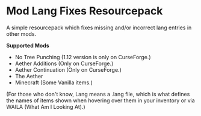 # Mod Lang Fixes Resourcepack

A simple resourcepack which fixes missing and/or incorrect lang entries in other mods.

**Supported Mods**
- No Tree Punching (1.12 version is only on CurseForge.)
- Aether Additions (Only on CurseForge.)
- Aether Continuation (Only on CurseForge.)
- The Aether
- Minecraft (Some Vanilla items.)

(For those who don't know, Lang means a .lang file, which is what defines the names of items shown when hovering over them in your inventory or via WAILA (What Am I Looking At).)
